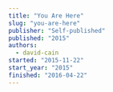 ```yaml
---
title: "You Are Here"
slug: "you-are-here"
publisher: "Self-published"
published: "2015"
authors:
  - david-cain
started: "2015-11-22"
start_year: "2015"
finished: "2016-04-22"
---
```

